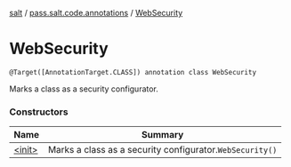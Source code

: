 [salt](../../index.md) / [pass.salt.code.annotations](../index.md) / [WebSecurity](./index.md)

# WebSecurity

`@Target([AnnotationTarget.CLASS]) annotation class WebSecurity`

Marks a class as a security configurator.

### Constructors

| Name | Summary |
|---|---|
| [&lt;init&gt;](-init-.md) | Marks a class as a security configurator.`WebSecurity()` |
